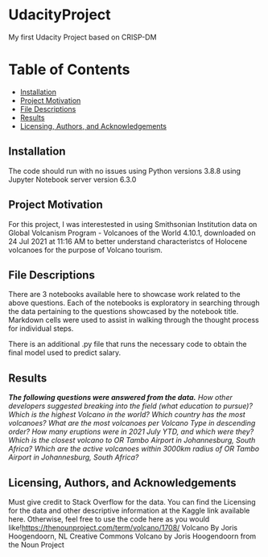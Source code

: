 # UdacityProject
My first Udacity Project based on CRISP-DM
# Table of Contents

* [Installation](#Installation)
* [Project Motivation](#Project-Motivation)
* [File Descriptions](#File-Descriptions)
* [Results](#Results)
* [Licensing, Authors, and Acknowledgements](#Licensing,-Authors,-and-Acknowledgements)


## Installation <a name="Installation"></a>
The code should run with no issues using Python versions 3.8.8 using Jupyter Notebook server version 6.3.0

## Project Motivation <a name="Project-Motivation"></a>
For this project, I was interestested in using Smithsonian Institution data on Global Volcanism Program - Volcanoes of the World 4.10.1, downloaded on 24 Jul 2021 at 11:16 AM	to better understand characteristcs of Holocene volcanoes for the purpose of Volcano tourism.



## File Descriptions  <a name="File-Descriptions"></a>
There are 3 notebooks available here to showcase work related to the above questions. Each of the notebooks is exploratory in searching through the data pertaining to the questions showcased by the notebook title. Markdown cells were used to assist in walking through the thought process for individual steps.

There is an additional .py file that runs the necessary code to obtain the final model used to predict salary.

## Results <a name="Results"></a>

**_The following questions were answered from the data._**
*How other developers suggested breaking into the field (what education to pursue)?
Which is the highest Volcano in the world?
Which country has the most volcanoes?
What are the most volcanoes per Volcano Type in descending order?
How many eruptions were in 2021 July YTD, and which were they?
Which is the closest volcano to OR Tambo Airport in Johannesburg, South Africa?
Which are the active volcanoes within 3000km radius of OR Tambo Airport in Johannesburg, South Africa?*

## Licensing, Authors, and Acknowledgements<a name="Licensing,-Authors,-and-Acknowledgements"></a>
Must give credit to Stack Overflow for the data. You can find the Licensing for the data and other descriptive information at the Kaggle link available here. Otherwise, feel free to use the code here as you would like!https://thenounproject.com/term/volcano/1708/
Volcano 
By Joris Hoogendoorn, NL 
Creative Commons
Volcano by Joris Hoogendoorn from the Noun Project
